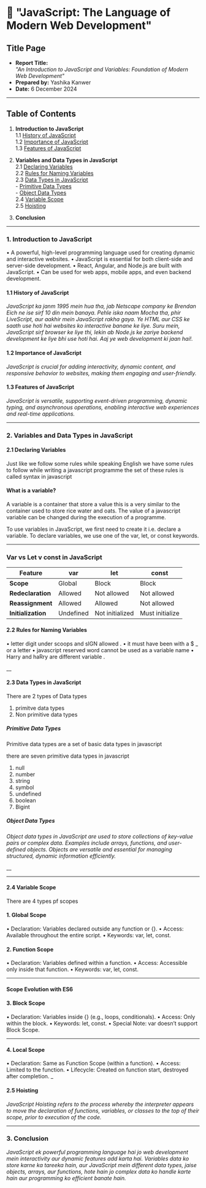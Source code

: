 # 🚀   "JavaScript: The Language of Modern Web Development"



## **Title Page**
- **Report Title:**  
  _"An Introduction to JavaScript and Variables: Foundation of Modern Web Development"_  
- **Prepared by:** Yashika Kanwer  
- **Date:** 6 December 2024  

---

## **Table of Contents**
1. **Introduction to JavaScript**  
    1.1 [History of JavaScript](#11-history-of-javascript)  
    1.2 [Importance of JavaScript](#12-importance-of-javascript)  
    1.3 [Features of JavaScript](#13-features-of-javascript)  
    
2. **Variables and Data Types in JavaScript**  
    2.1 [Declaring Variables](#21-declaring-variables)  
    2.2 [Rules for Naming Variables](#22-rules-for-naming-variables)  
    2.3 [Data Types in JavaScript](#23-data-types-in-javascript)  
        - [Primitive Data Types](#primitive-data-types)  
        - [Object Data Types](#object-data-types)  
    2.4 [Variable Scope](#24-variable-scope)  
    2.5 [Hoisting](#25-hoisting)  
3. **Conclusion**  

---

### **1. Introduction to JavaScript**
•  A powerful, high-level programming language used for creating dynamic and interactive websites.
•  JavaScript is essential for both client-side and server-side development.
•  React, Angular, and Node.js are built with JavaScript.
•	Can be used for web apps, mobile apps, and even backend development.


#### **1.1 History of JavaScript**
_JavaScript ka janm 1995 mein hua tha, jab Netscape company ke Brendan Eich ne ise sirf 10 din mein banaya. Pehle iska naam Mocha tha, phir LiveScript, aur aakhir mein JavaScript rakha gaya. Ye HTML aur CSS ke saath use hoti hai websites ko interactive banane ke liye. Suru mein, JavaScript sirf browser ke liye thi, lekin ab Node.js ke zariye backend development ke liye bhi use hoti hai. Aaj ye web development ki jaan hai!._

#### **1.2 Importance of JavaScript**
_JavaScript is crucial for adding interactivity, dynamic content, and responsive behavior to websites, making them engaging and user-friendly._

#### **1.3 Features of JavaScript**
_JavaScript is versatile, supporting event-driven programming, dynamic typing, and asynchronous operations, enabling interactive web experiences and real-time applications._

---

### **2. Variables and Data Types in JavaScript**

#### **2.1 Declaring Variables**
Just like we follow some rules while speaking English we have some rules to follow while writing a javascript programme the set of these rules is called syntax in javascript 

#### What is a variable?
 A variable is a container that store a value this is a very similar to the container used to store rice water and oats. The value of a javascript variable can be changed during the execution of a programme. 

To use variables in JavaScript, we first need to create it i.e. declare a variable. To declare variables, we use one of the var, let, or const keywords.

----- 

### Var vs Let v const in JavaScript
| Feature        | var            | let            | const           |
|----------------|----------------|----------------|-----------------|
| **Scope**      | Global         | Block          | Block           |
| **Redeclaration** | Allowed     | Not allowed    | Not allowed     |
| **Reassignment** | Allowed      | Allowed        | Not allowed     |
| **Initialization** | Undefined  | Not initialized | Must initialize |

#### **2.2 Rules for Naming Variables**
•	letter digit under scoops and sIGN allowed .
•	it must have been with  a $ _ or a letter 
•	javascript reserved word cannot be used as a variable name 
•	Harry and haRry are different variable .

__

#### **2.3 Data Types in JavaScript**
  There are 2 types of Data types 
  1. primitve data types 
  2. Non primitive data types 

##### **Primitive Data Types**

Primitive data types are a set of basic data types in javascript

there are seven primitive data types in javascript 
1.	null 
2.	number 
3.	string 
4.	symbol 
5.	undefined 
6.	boolean
7.	Bigint  


##### **Object Data Types**
_Object data types in JavaScript are used to store collections of key-value pairs or complex data. Examples include arrays, functions, and user-defined objects. Objects are versatile and essential for managing structured, dynamic information efficiently._

__

---

#### **2.4 Variable Scope**

There are 4 types pf scopes 
 #### 1. Global Scope
•	Declaration: Variables declared outside any function or {}.
•	Access: Available throughout the entire script.
•	Keywords: var, let, const.

#### 2. Function Scope
•	Declaration: Variables defined within a function.
•	Access: Accessible only inside that function.
•	Keywords: var, let, const.
________________________________________
#### Scope Evolution with ES6
#### 3. Block Scope
•	Declaration: Variables inside {} (e.g., loops, conditionals).
•	Access: Only within the block.
•	Keywords: let, const.
•	Special Note: var doesn’t support Block Scope.
________________________________________
#### 4. Local Scope
•	Declaration: Same as Function Scope (within a function).
•	Access: Limited to the function.
•	Lifecycle: Created on function start, destroyed after completion.
_

#### **2.5 Hoisting**
_JavaScript Hoisting refers to the process whereby the interpreter appears to move the declaration of functions, variables, or classes to the top of their scope, prior to execution of the code._

---

### **3. Conclusion**
_JavaScript ek powerful programming language hai jo web development mein interactivity aur dynamic features add karta hai. Variables data ko store karne ka tareeka hain, aur JavaScript mein different data types, jaise objects, arrays, aur functions, hote hain jo complex data ko handle karte hain aur programming ko efficient banate hain._
